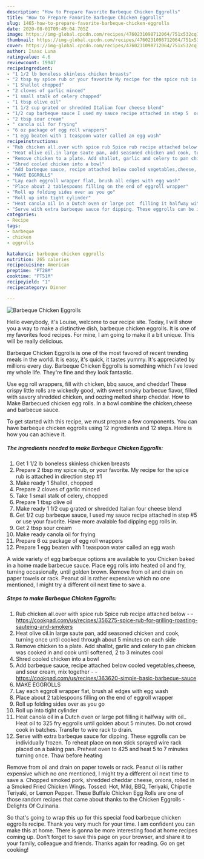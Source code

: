 ```yaml
---
description: "How to Prepare Favorite Barbeque Chicken Eggrolls"
title: "How to Prepare Favorite Barbeque Chicken Eggrolls"
slug: 1465-how-to-prepare-favorite-barbeque-chicken-eggrolls
date: 2020-08-01T09:49:04.705Z
image: https://img-global.cpcdn.com/recipes/4760231098712064/751x532cq70/barbeque-chicken-eggrolls-recipe-main-photo.jpg
thumbnail: https://img-global.cpcdn.com/recipes/4760231098712064/751x532cq70/barbeque-chicken-eggrolls-recipe-main-photo.jpg
cover: https://img-global.cpcdn.com/recipes/4760231098712064/751x532cq70/barbeque-chicken-eggrolls-recipe-main-photo.jpg
author: Isaac Luna
ratingvalue: 4.6
reviewcount: 19947
recipeingredient:
- "1 1/2 lb boneless skinless chicken breasts"
- "2 tbsp my spice rub or your favorite My recipe for the spice rub is attached in direction step 1"
- "1 Shallot chopped"
- "2 cloves of garlic minced"
- "1 small stalk of celery chopped"
- "1 tbsp olive oil"
- "1 1/2 cup grated or shredded Italian four cheese blend"
- "1/2 cup barbeque sauce I used my sauce recipe attached in step 5  or use your favorite Have more avalable fod dipping egg rolls in"
- "2 tbsp sour cream"
- " canola oil for frying"
- "6 oz package of egg roll wrappers"
- "1 egg beaten with 1 teaspoon water called an egg wash"
recipeinstructions:
- "Rub chicken all.over with spice rub Spice rub recipe attached below  https://cookpad.com/us/recipes/356275-spice-rub-for-grilling-roasting-sauteing-and-smokers"
- "Heat olive oil.in large saute pan, add seasoned chicken and cook, turning once until cooked through about 5 minutes on each side"
- "Remove chicken to a plate. Add shallot, garlic and celery to pan chicken was cooked in and cook until softened,  2 to 3 minutes cool"
- "Shred cooled chicken into a bowl"
- "Add barbeque sauce, recipe attached below cooled vegetables,cheese, and sour cream, mix together  https://cookpad.com/us/recipes/363620-simple-basic-barbecue-sauce"
- "MAKE EGGROLLS"
- "Lay each eggroll wrapper flat, brush all edges with egg wash"
- "Place about 2 tablespoons filling on the end of eggroll wrapper"
- "Roll up folding sides over as you go"
- "Roll up into tight cylinder"
- "Heat canola oil in a Dutch oven or large pot  filling it halfway with oil..  Heat oil to 325 fry eggrolls until golden about 5 minutes. Do not crowd  cook in batches. Transfer to wire rack to drain."
- "Serve with extra barbeque sauce for dipping. These eggrolls can be individually frozen. To reheat place on non stick sprayed wire rack placed on a baking pan. Preheat oven to 425  and heat 5 to 7 minutes turning once. Thaw before heating"
categories:
- Recipe
tags:
- barbeque
- chicken
- eggrolls

katakunci: barbeque chicken eggrolls 
nutrition: 265 calories
recipecuisine: American
preptime: "PT28M"
cooktime: "PT51M"
recipeyield: "1"
recipecategory: Dinner

---
```



![Barbeque Chicken Eggrolls](https://img-global.cpcdn.com/recipes/4760231098712064/751x532cq70/barbeque-chicken-eggrolls-recipe-main-photo.jpg)

Hello everybody, it's Louise, welcome to our recipe site. Today, I will show you a way to make a distinctive dish, barbeque chicken eggrolls. It is one of my favorites food recipes. For mine, I am going to make it a bit unique. This will be really delicious.

Barbeque Chicken Eggrolls is one of the most favored of recent trending meals in the world. It is easy, it's quick, it tastes yummy. It's appreciated by millions every day. Barbeque Chicken Eggrolls is something which I've loved my whole life. They're fine and they look fantastic.

Use egg roll wrappers, fill with chicken, bbq sauce, and cheddar! These crispy little rolls are wickedly good, with sweet smoky barbecue flavor, filled with savory shredded chicken, and oozing melted sharp cheddar. How to Make Barbecued chicken egg rolls. In a bowl combine the chicken,cheese and barbecue sauce.


To get started with this recipe, we must prepare a few components. You can have barbeque chicken eggrolls using 12 ingredients and 12 steps. Here is how you can achieve it.

<!--inarticleads1-->

##### The ingredients needed to make Barbeque Chicken Eggrolls:

1. Get 1 1/2 lb boneless skinless chicken breasts
1. Prepare 2 tbsp my spice rub, or your favorite. My recipe for the spice rub is attached in direction step #1
1. Make ready 1 Shallot, chopped
1. Prepare 2 cloves of garlic minced
1. Take 1 small stalk of celery, chopped
1. Prepare 1 tbsp olive oil
1. Make ready 1 1/2 cup grated or shredded Italian four cheese blend
1. Get 1/2 cup barbeque sauce, I used my sauce recipe attached in step #5  or use your favorite. Have more avalable fod dipping egg rolls in.
1. Get 2 tbsp sour cream
1. Make ready  canola oil for frying
1. Prepare 6 oz package of egg roll wrappers
1. Prepare 1 egg beaten with 1 teaspoon water called an egg wash


A wide variety of egg barbeque options are available to you Chicken baked in a home made barbecue sauce. Place egg rolls into heated oil and fry, turning occasionally, until golden brown. Remove from oil and drain on paper towels or rack. Peanut oil is rather expensive which no one mentioned, I might try a different oil next time to save a. 

<!--inarticleads2-->

##### Steps to make Barbeque Chicken Eggrolls:

1. Rub chicken all.over with spice rub Spice rub recipe attached below -  - https://cookpad.com/us/recipes/356275-spice-rub-for-grilling-roasting-sauteing-and-smokers
1. Heat olive oil.in large saute pan, add seasoned chicken and cook, turning once until cooked through about 5 minutes on each side
1. Remove chicken to a plate. Add shallot, garlic and celery to pan chicken was cooked in and cook until softened,  2 to 3 minutes cool
1. Shred cooled chicken into a bowl
1. Add barbeque sauce, recipe attached below cooled vegetables,cheese, and sour cream, mix together -  - https://cookpad.com/us/recipes/363620-simple-basic-barbecue-sauce
1. MAKE EGGROLLS
1. Lay each eggroll wrapper flat, brush all edges with egg wash
1. Place about 2 tablespoons filling on the end of eggroll wrapper
1. Roll up folding sides over as you go
1. Roll up into tight cylinder
1. Heat canola oil in a Dutch oven or large pot  filling it halfway with oil..  Heat oil to 325 fry eggrolls until golden about 5 minutes. Do not crowd  cook in batches. Transfer to wire rack to drain.
1. Serve with extra barbeque sauce for dipping. These eggrolls can be individually frozen. To reheat place on non stick sprayed wire rack placed on a baking pan. Preheat oven to 425  and heat 5 to 7 minutes turning once. Thaw before heating


Remove from oil and drain on paper towels or rack. Peanut oil is rather expensive which no one mentioned, I might try a different oil next time to save a. Chopped smoked pork, shredded cheddar cheese, onions, rolled in a Smoked Fried Chicken Wings. Tossed: Hot, Mild, BBQ, Teriyaki, Chipotle Teriyaki, or Lemon Pepper. These Buffalo Chicken Egg Rolls are one of those random recipes that came about thanks to the Chicken Eggrolls - Delights Of Culinaria. 

So that's going to wrap this up for this special food barbeque chicken eggrolls recipe. Thank you very much for your time. I am confident you can make this at home. There is gonna be more interesting food at home recipes coming up. Don't forget to save this page on your browser, and share it to your family, colleague and friends. Thanks again for reading. Go on get cooking!
